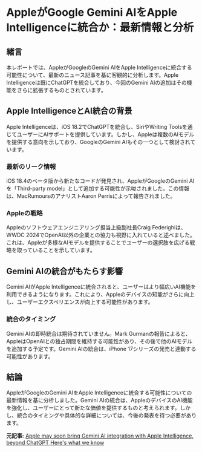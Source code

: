 # AppleがGoogle Gemini AIをApple Intelligenceに統合か：最新情報と分析

## 緒言

本レポートでは、AppleがGoogleのGemini AIをApple Intelligenceに統合する可能性について、最新のニュース記事を基に客観的に分析します。Apple Intelligenceは既にChatGPTを統合しており、今回のGemini AIの追加はその機能をさらに拡張するものとされています。

## Apple IntelligenceとAI統合の背景

Apple Intelligenceは、iOS 18.2でChatGPTを統合し、SiriやWriting Toolsを通じてユーザーにAIサポートを提供しています。しかし、Appleは複数のAIモデルを提供する意向を示しており、GoogleのGemini AIもその一つとして検討されています。

### 最新のリーク情報

iOS 18.4のベータ版から新たなコードが発見され、AppleがGoogleのGemini AIを「Third-party model」として追加する可能性が示唆されました。この情報は、MacRumoursのアナリストAaron Perrisによって報告されました。

### Appleの戦略

Appleのソフトウェアエンジニアリング担当上級副社長Craig Federighiは、WWDC 2024でOpenAI以外の企業との協力も視野に入れていると述べました。これは、Appleが多様なAIモデルを提供することでユーザーの選択肢を広げる戦略を取っていることを示しています。

## Gemini AIの統合がもたらす影響

Gemini AIがApple Intelligenceに統合されると、ユーザーはより幅広いAI機能を利用できるようになります。これにより、Appleのデバイスの知能がさらに向上し、ユーザーエクスペリエンスが向上する可能性があります。

### 統合のタイミング

Gemini AIの即時統合は期待されていません。Mark Gurmanの報告によると、AppleはOpenAIとの独占期間を維持する可能性があり、その後で他のAIモデルを追加する予定です。Gemini AIの統合は、iPhone 17シリーズの発売と連動する可能性があります。

## 結論

AppleがGoogleのGemini AIをApple Intelligenceに統合する可能性についての最新情報を基に分析しました。Gemini AIの統合は、AppleのデバイスのAI機能を強化し、ユーザーにとって新たな価値を提供するものと考えられます。しかし、統合のタイミングや具体的な詳細については、今後の発表を待つ必要があります。

**元記事:** [Apple may soon bring Gemini AI integration with Apple Intelligence, beyond ChatGPT Here's what we know](https://www.digit.in/news/mobile-phones/apple-may-soon-bring-google-gemini-to-apple-intelligence-beyond-chatgpt-heres-what-we-know.html)